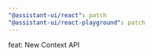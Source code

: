 ```yaml
---
"@assistant-ui/react": patch
"@assistant-ui/react-playground": patch
---
```


feat: New Context API

